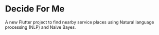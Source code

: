 # Decide For Me

A new Flutter project to find nearby service places using Natural language processing (NLP) and Naive Bayes. 
